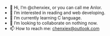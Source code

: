 - 👋 Hi, I’m @chenxiex, or you can call me Anlor.
- 👀 I’m interested in reading and web developing.
- 🌱 I’m currently learning C language.
- 💞️ I’m looking to collaborate on nothing now.
- 📫 How to reach me: [chenxiex@outlook.com](mailto://chenxiex@outlook.com)

<!---
chenxiex/chenxiex is a ✨ special ✨ repository because its `README.md` (this file) appears on your GitHub profile.
You can click the Preview link to take a look at your changes.
--->
